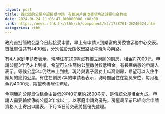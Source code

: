 ```yaml
---
layout: post
title: 首批簡約公屋今起接受申請　有劏房戶冀改善環境及減輕租金負擔
date: 2024-06-24 11:06:47.000000000 +08:00
link: https://news.rthk.hk/rthk/ch/component/k2/1758761-20240624.htm
categories: rthk
---
```


政府首批簡約公屋今日起接受申請，早上有申請人到樂富的房委會客務中心交表。首批單位共有4400個，分別位於元朗攸壆路及牛頭角彩興路。

有4人家庭申請者表示，現時住在200呎沒有獨立廚廁的劏房，租金約7000元，申請公屋3年仍未上到樓，希望可入住簡約公屋繳付較低租金。有長期病患的申請人表示，等候公屋5年仍然未上到樓，現時與妻子居於土瓜灣劏房，期望可以入住牛頭角的簡約公屋。有住在劏房7年的申請者表示，現時獨居住在劏房床位，每月租金約4000元，期望改善居住環境。

今期簡約公屋單位租金由最低的740元至約2600多元，是傳統公屋租金九成。申請人需要輪候傳統公屋3年或以上，以家庭申請為優先。房屋局早前已經向合申請資格人士寄出申請表，下月15日前交表將獲優先處理。
